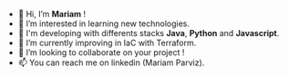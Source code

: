 - 👋 Hi, I’m <b>Mariam</b> !
- 👀 I’m interested in learning new technologies.
- 🔧 I'm developing with differents stacks <b>Java</b>, <b>Python</b> and <b>Javascript</b>.
- 🌱 I’m currently improving in IaC with Terraform.
- 💞️ I’m looking to collaborate on your project !
- 📫 You can reach me on linkedin (Mariam Parviz).

<!---
mpvz7/mpvz7 is a ✨ special ✨ repository because its `README.md` (this file) appears on your GitHub profile.
You can click the Preview link to take a look at your changes.
--->

